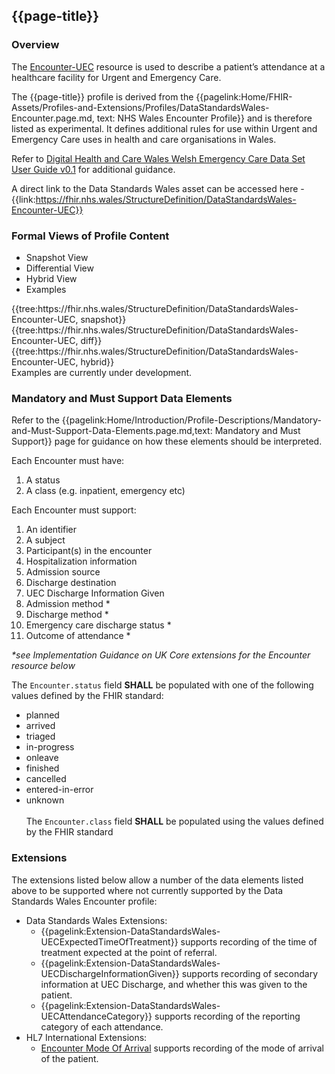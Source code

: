 <div class="warning"><span class="ExperiWarn"></span></div>

## {{page-title}}

### Overview
The [Encounter-UEC](https://www.hl7.org/fhir/r4/encounter.html) resource is used to describe a patient’s attendance at a healthcare facility for Urgent and Emergency Care.

The {{page-title}} profile is derived from the {{pagelink:Home/FHIR-Assets/Profiles-and-Extensions/Profiles/DataStandardsWales-Encounter.page.md, text: NHS Wales Encounter Profile}} and is therefore listed as experimental. It defines additional rules for use within Urgent and Emergency Care uses in health and care organisations in Wales.

Refer to [Digital Health and Care Wales Welsh Emergency Care Data Set User Guide v0.1](https://dhcw.nhs.wales/data/information-standards/data-standards/data-standards-files/20250123-wecds-user-guide-v1-00-final-published-pdf/) for additional guidance.

A direct link to the Data Standards Wales asset can be accessed here - {{link:https://fhir.nhs.wales/StructureDefinition/DataStandardsWales-Encounter-UEC}}

### Formal Views of Profile Content
<div class="tab-wrap">
  <ul class="tab-head">
    <li class="tablink tab-active" onclick="openCity(this,'tabsnap')" data-target="tabsnap">
      Snapshot View
    </li>
    <li class="tablink" onclick="openCity(this,'tabdiff')" data-target="tabdiff">
      Differential View
    </li>
    <li class="tablink" onclick="openCity(this,'tabhybrid')" data-target="tabhybrid">
      Hybrid View
    </li>
    <li class="tablink" onclick="openCity(this,'tabeg')" data-target="tabeg">
      Examples
    </li>    
  </ul>
  <div class="tab-main">
    <div id="tabsnap" class="tabcontent active">      
      {{tree:https://fhir.nhs.wales/StructureDefinition/DataStandardsWales-Encounter-UEC, snapshot}}
    </div>
    <div id="tabdiff" class="tabcontent">
      {{tree:https://fhir.nhs.wales/StructureDefinition/DataStandardsWales-Encounter-UEC, diff}}
  </div>
    <div id="tabhybrid" class="tabcontent">
      {{tree:https://fhir.nhs.wales/StructureDefinition/DataStandardsWales-Encounter-UEC, hybrid}}
  </div>
  <div id="tabeg" class="tabcontent">
  Examples are currently under development.
  </div>    
</div>

### Mandatory and Must Support Data Elements
Refer to the {{pagelink:Home/Introduction/Profile-Descriptions/Mandatory-and-Must-Support-Data-Elements.page.md,text: Mandatory and Must Support}} page for guidance on how these elements should be interpreted.
 
Each Encounter must have:
1. A status
1. A class (e.g. inpatient, emergency etc)

Each Encounter must support:
1. An identifier
1. A subject
1. Participant(s) in the encounter
1. Hospitalization information
1. Admission source
1. Discharge destination
1. UEC Discharge Information Given
1. Admission method *
1. Discharge method *
1. Emergency care discharge status *
1. Outcome of attendance *

_*see Implementation Guidance on UK Core extensions for the Encounter resource below_

The `Encounter.status` field **SHALL** be populated with one of the following values defined by the FHIR standard:  
  * planned 
  * arrived
  * triaged
  * in-progress
  * onleave
  * finished
  * cancelled
  * entered-in-error
  * unknown
<br><br>
The `Encounter.class` field **SHALL** be populated using the values defined by the FHIR standard

### Extensions
The extensions listed below allow a number of the data elements listed above to be supported where not currently supported by the Data Standards Wales Encounter profile:
* Data Standards Wales Extensions:
    * {{pagelink:Extension-DataStandardsWales-UECExpectedTimeOfTreatment}} supports recording of the time of treatment expected at the point of referral.
    * {{pagelink:Extension-DataStandardsWales-UECDischargeInformationGiven}} supports recording of secondary information at UEC Discharge, and whether this was given to the patient.
    * {{pagelink:Extension-DataStandardsWales-UECAttendanceCategory}} supports recording of the reporting category of each attendance.
* HL7 International Extensions:
    * [Encounter Mode Of Arrival](https://hl7.org/fhir/R4/extension-encounter-modeofarrival.html) supports recording of the mode of arrival of the patient.
<br><br>
